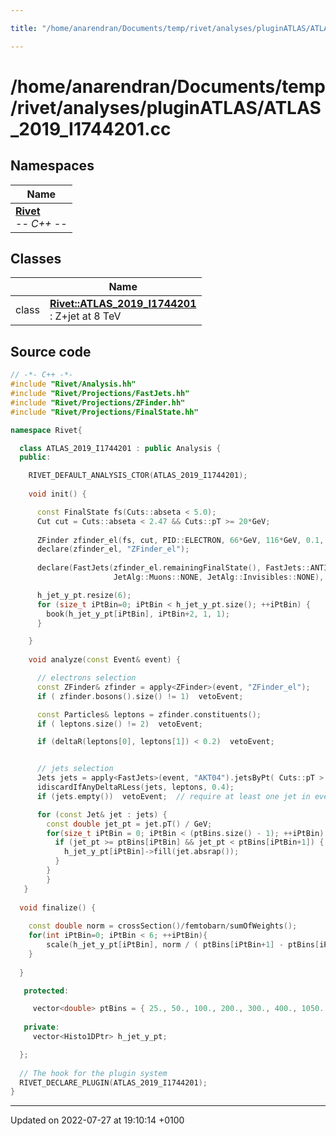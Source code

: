 ```yaml
---

title: "/home/anarendran/Documents/temp/rivet/analyses/pluginATLAS/ATLAS_2019_I1744201.cc"

---
```


# /home/anarendran/Documents/temp/rivet/analyses/pluginATLAS/ATLAS_2019_I1744201.cc



## Namespaces

| Name           |
| -------------- |
| **[Rivet](http://example.org/namespaces/namespacerivet/)** <br>-*- C++ -*-  |

## Classes

|                | Name           |
| -------------- | -------------- |
| class | **[Rivet::ATLAS_2019_I1744201](http://example.org/classes/classrivet_1_1atlas__2019__i1744201/)** <br>: Z+jet at 8 TeV  |




## Source code

```cpp
// -*- C++ -*-
#include "Rivet/Analysis.hh"
#include "Rivet/Projections/FastJets.hh"
#include "Rivet/Projections/ZFinder.hh"
#include "Rivet/Projections/FinalState.hh"

namespace Rivet{

  class ATLAS_2019_I1744201 : public Analysis {
  public:

    RIVET_DEFAULT_ANALYSIS_CTOR(ATLAS_2019_I1744201);
  
    void init() {

      const FinalState fs(Cuts::abseta < 5.0);
      Cut cut = Cuts::abseta < 2.47 && Cuts::pT >= 20*GeV;
          
      ZFinder zfinder_el(fs, cut, PID::ELECTRON, 66*GeV, 116*GeV, 0.1, ZFinder::ChargedLeptons::PROMPT);
      declare(zfinder_el, "ZFinder_el");
      
      declare(FastJets(zfinder_el.remainingFinalState(), FastJets::ANTIKT, 0.4, 
                       JetAlg::Muons::NONE, JetAlg::Invisibles::NONE), "AKT04");

      h_jet_y_pt.resize(6);
      for (size_t iPtBin=0; iPtBin < h_jet_y_pt.size(); ++iPtBin) {
        book(h_jet_y_pt[iPtBin], iPtBin+2, 1, 1); 
      }

    }
    
    void analyze(const Event& event) {

      // electrons selection
      const ZFinder& zfinder = apply<ZFinder>(event, "ZFinder_el");
      if ( zfinder.bosons().size() != 1)  vetoEvent; 

      const Particles& leptons = zfinder.constituents();
      if ( leptons.size() != 2)  vetoEvent; 

      if (deltaR(leptons[0], leptons[1]) < 0.2)  vetoEvent; 


      // jets selection
      Jets jets = apply<FastJets>(event, "AKT04").jetsByPt( Cuts::pT > 25*GeV && Cuts::absrap < 3.4 );
      idiscardIfAnyDeltaRLess(jets, leptons, 0.4);
      if (jets.empty())  vetoEvent;  // require at least one jet in event

      for (const Jet& jet : jets) {
        const double jet_pt = jet.pT() / GeV;
        for(size_t iPtBin = 0; iPtBin < (ptBins.size() - 1); ++iPtBin) {
          if (jet_pt >= ptBins[iPtBin] && jet_pt < ptBins[iPtBin+1]) {
            h_jet_y_pt[iPtBin]->fill(jet.absrap());
          }
        }
        }
   }
    
  void finalize() {
 
    const double norm = crossSection()/femtobarn/sumOfWeights();
    for(int iPtBin=0; iPtBin < 6; ++iPtBin){
        scale(h_jet_y_pt[iPtBin], norm / ( ptBins[iPtBin+1] - ptBins[iPtBin] ));
    }
      
  }

   protected:

     vector<double> ptBins = { 25., 50., 100., 200., 300., 400., 1050. };
  
   private:
     vector<Histo1DPtr> h_jet_y_pt;

  };
  
  // The hook for the plugin system
  RIVET_DECLARE_PLUGIN(ATLAS_2019_I1744201);
}
```


-------------------------------

Updated on 2022-07-27 at 19:10:14 +0100
